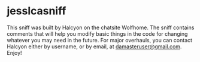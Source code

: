 # jesslcasniff

This sniff was built by Halcyon on the chatsite Wolfhome.
The sniff contains comments that will help you modify basic things in the code for changing whatever you may need in the future.
For major overhauls, you can contact Halcyon either by username, or by email, at damasteruser@gmail.com.
Enjoy!
